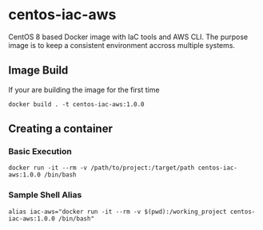 # centos-iac-aws
CentOS 8 based Docker image with IaC tools and AWS CLI. The purpose image is to keep a consistent environment accross multiple systems.

## Image Build
If your are building the image for the first time
```
docker build . -t centos-iac-aws:1.0.0
```
## Creating a container
### Basic Execution
```
docker run -it --rm -v /path/to/project:/target/path centos-iac-aws:1.0.0 /bin/bash
```
### Sample Shell Alias
```
alias iac-aws="docker run -it --rm -v $(pwd):/working_project centos-iac-aws:1.0.0 /bin/bash"
```